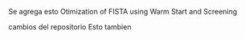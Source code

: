 Se agrega esto
Otimization of FISTA using Warm Start and Screening

 cambios del repositorio
Esto tambien
